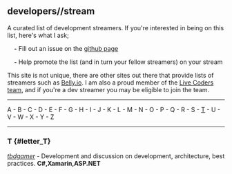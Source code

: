 ## developers//stream
A curated list of development streamers. If you're interested in being on this list, here's what I ask;

&nbsp;&nbsp;&nbsp;&nbsp;**-** Fill out an issue on the [github page](https://github.com/tbd-develop/developers.stream)

&nbsp;&nbsp;&nbsp;&nbsp;**-** Help promote the list (and in turn your fellow streamers) on your stream

This site is not unique, there are other sites out there that provide lists of streamers such as [Belly.io](https://belly.io/). I am also a proud member of the [Live Coders team](https://livecoders.dev/members), and if you're a dev streamer you may be eligible to join the team. 

---

A - B - C - D - E - F - G - H - I - J - K - L - M - N - O - P - Q - R - S - [T](#letter_t) - U - V - W - X - Y - Z

---

### T {#letter_T}

[*tbdgamer*](https://twitch.tv/tbdgamer) - Development and discussion on development, architecture, best practices. **C#,Xamarin,ASP.NET**